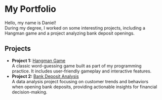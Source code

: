 # My Portfolio
Hello, my name is Daniel!  
During my degree, I worked on some interesting projects, including a Hangman game and a project analyzing bank deposit openings.

## Projects
- **Project 1:** [Hangman Game](HangmanGame)  
  A classic word-guessing game built as part of my programming practice. It includes user-friendly gameplay and interactive features.
- **Project 2:** [Bank Deposit Analysis](link)  
  A data analysis project focusing on customer trends and behaviors when opening bank deposits, providing actionable insights for financial decision-making.

